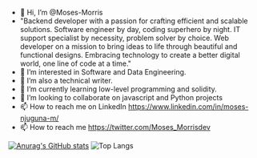 - 👋 Hi, I’m @Moses-Morris
- "Backend developer with a passion for crafting efficient and scalable solutions. Software engineer by day, coding superhero by night. IT support specialist by necessity, problem solver by choice. Web developer on a mission to bring ideas to life through beautiful and functional designs. Embracing technology to create a better digital world, one line of code at a time."
- 👀 I’m interested in Software and  Data Engineering.
- 🌱 I’m also a technical writer.
- 🌱 I’m currently learning low-level programming and solidity.
- 💞️ I’m looking to collaborate on javascript and Python projects
- 📫 How to reach me on LinkedIn https://www.linkedin.com/in/moses-njuguna-m/
- 📫 How to reach me https://twitter.com/Moses_Morrisdev


[![Anurag's GitHub stats](https://github-readme-stats.vercel.app/api?username=Moses-Morris&show_icons=true&theme=radical)](https://github.com/anuraghazra/github-readme-stats)
![Top Langs](https://github-readme-stats.vercel.app/api/top-langs/?username=anuraghazra&langs_count=8)
<!---
Moses-Morris/Moses-Morris is a ✨ special ✨ repository because its `README.md` (this file) appears on your GitHub profile.
You can click the Preview link to take a look at your changes.
--->
